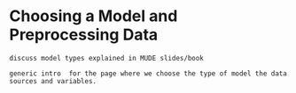 # Choosing a Model and Preprocessing Data  

    discuss model types explained in MUDE slides/book

    generic intro  for the page where we choose the type of model the data sources and variables.
